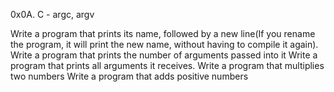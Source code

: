 0x0A. C - argc, argv

Write a program that prints its name, followed by a new line(If you rename the program, it will print the new name, without having to compile it again).
Write a program that prints the number of arguments passed into it
Write a program that prints all arguments it receives.
Write a program that multiplies two numbers
Write a program that adds positive numbers

